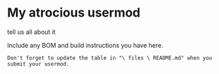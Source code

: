 # My atrocious usermod
tell us all about it

Include any BOM and build instructions you have here.

`Don't forget to update the table in "\ files \ README.md" when you submit your usermod.`